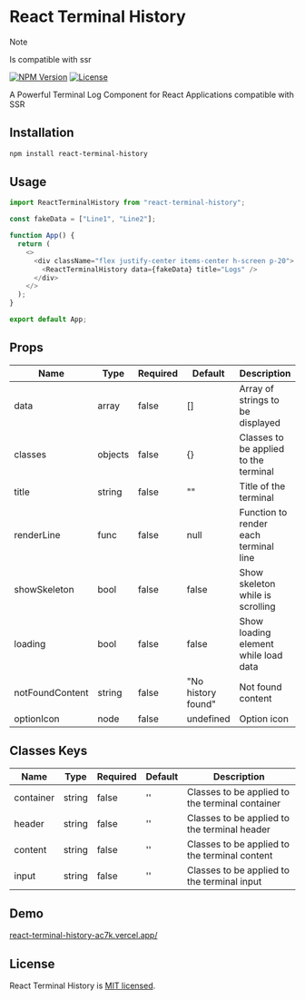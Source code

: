# React Terminal History

> [!NOTE]
> Is compatible with ssr

[![NPM Version](https://img.shields.io/npm/v/react-terminal-history.svg)](https://www.npmjs.com/package/react-terminal-history)
[![License](https://img.shields.io/badge/license-MIT-blue.svg)](https://github.com/oleyva93/react-terminal-history/blob/master/LICENSE)

A Powerful Terminal Log Component for React Applications compatible with SSR

## Installation

```bash
npm install react-terminal-history
```

## Usage

```javascript
import ReactTerminalHistory from "react-terminal-history";

const fakeData = ["Line1", "Line2"];

function App() {
  return (
    <>
      <div className="flex justify-center items-center h-screen p-20">
        <ReactTerminalHistory data={fakeData} title="Logs" />
      </div>
    </>
  );
}

export default App;
```

## Props

| Name            | Type    | Required | Default            | Description                           |
| --------------- | ------- | -------- | ------------------ | ------------------------------------- |
| data            | array   | false    | []                 | Array of strings to be displayed      |
| classes         | objects | false    | {}                 | Classes to be applied to the terminal |
| title           | string  | false    | ""                 | Title of the terminal                 |
| renderLine      | func    | false    | null               | Function to render each terminal line |
| showSkeleton    | bool    | false    | false              | Show skeleton while is scrolling      |
| loading         | bool    | false    | false              | Show loading element while load data  |
| notFoundContent | string  | false    | "No history found" | Not found content                     |
| optionIcon      | node    | false    | undefined          | Option icon                           |

## Classes Keys

| Name      | Type   | Required | Default | Description                                     |
| --------- | ------ | -------- | ------- | ----------------------------------------------- |
| container | string | false    | ''      | Classes to be applied to the terminal container |
| header    | string | false    | ''      | Classes to be applied to the terminal header    |
| content   | string | false    | ''      | Classes to be applied to the terminal content   |
| input     | string | false    | ''      | Classes to be applied to the terminal input     |

## Demo

[react-terminal-history-ac7k.vercel.app/](https://react-terminal-history-ac7k.vercel.app/)

## License

React Terminal History is [MIT licensed](./LICENSE).
